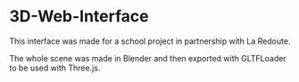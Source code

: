 # 3D-Web-Interface

This interface was made for a school project in partnership with La Redoute.

The whole scene was made in Blender and then exported with GLTFLoader to be used with Three.js.
